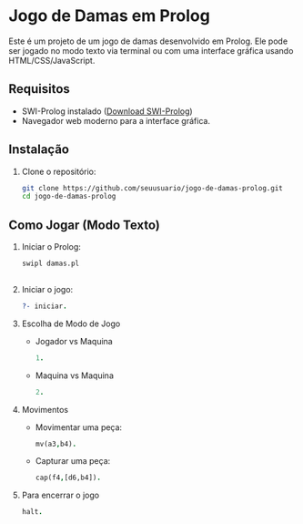 # Jogo de Damas em Prolog

Este é um projeto de um jogo de damas desenvolvido em Prolog. Ele pode ser jogado no modo texto via terminal ou com uma interface gráfica usando HTML/CSS/JavaScript.

## Requisitos

- SWI-Prolog instalado ([Download SWI-Prolog](https://www.swi-prolog.org/download/stable))
- Navegador web moderno para a interface gráfica.

## Instalação

1. Clone o repositório:
   ```bash
   git clone https://github.com/seuusuario/jogo-de-damas-prolog.git
   cd jogo-de-damas-prolog

## Como Jogar (Modo Texto)

1. Iniciar o Prolog:
   ```bash
   swipl damas.pl
    
2. Iniciar o jogo:
   ```prolog
   ?- iniciar.

3. Escolha de Modo de Jogo

   - Jogador vs Maquina 
      ```prolog 
      1.

   - Maquina vs Maquina
      ```prolog
      2.

4. Movimentos
  
   - Movimentar uma peça:
      ```prolog
      mv(a3,b4).
   - Capturar uma peça:
      ```prolog
      cap(f4,[d6,b4]).

5. Para encerrar o jogo

   ```prolog
   halt.



